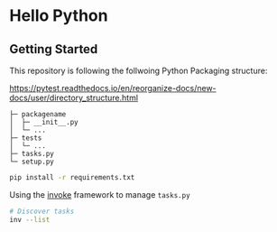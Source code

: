 # Hello Python

## Getting Started

This repository is following the follwoing Python Packaging structure:

https://pytest.readthedocs.io/en/reorganize-docs/new-docs/user/directory_structure.html

```
├─ packagename
│  ├─ __init__.py
│  └─ ...
├─ tests
│  └─ ...
├─ tasks.py
└─ setup.py
```

```bash
pip install -r requirements.txt
```

Using the [invoke](https://www.pyinvoke.org/) framework to manage `tasks.py`

```bash
# Discover tasks
inv --list
```